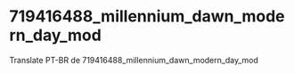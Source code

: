 # 719416488_millennium_dawn_modern_day_mod
Translate PT-BR de 719416488_millennium_dawn_modern_day_mod
